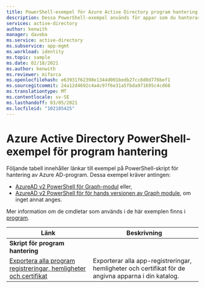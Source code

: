 ```yaml
---
title: PowerShell-exempel för Azure Active Directory program hantering
description: Dessa PowerShell-exempel används för appar som du hanterar i Azure Active Directory-klienten. Du kan använda dessa exempel skript för att hitta förfallo information om hemligheter och certifikat.
services: active-directory
author: kenwith
manager: daveba
ms.service: active-directory
ms.subservice: app-mgmt
ms.workload: identity
ms.topic: sample
ms.date: 02/18/2021
ms.author: kenwith
ms.reviewer: mifarca
ms.openlocfilehash: e63931f62398e1344d001bedb27cc8d0d776bef1
ms.sourcegitcommit: 24a12d4692c4a4c97f6e31a5fbda971695c4cd68
ms.translationtype: MT
ms.contentlocale: sv-SE
ms.lasthandoff: 03/05/2021
ms.locfileid: "102185425"
---
```

# <a name="azure-active-directory-powershell-examples-for-application-management"></a>Azure Active Directory PowerShell-exempel för program hantering

Följande tabell innehåller länkar till exempel på PowerShell-skript för hantering av Azure AD-program. Dessa exempel kräver antingen:
- [AzureAD v2 PowerShell för Graph-modul](/powershell/azure/active-directory/install-adv2) eller,
- [AzureAD v2 PowerShell för för hands versionen av Graph module](/powershell/azure/active-directory/install-adv2?view=azureadps-2.0-preview&preserve-view=true), om inget annat anges.

Mer information om de cmdletar som används i de här exemplen finns i [program](/powershell/module/azuread/?view=azureadps-2.0#applications&preserve-view=true).

| Länk | Beskrivning |
|---|---|
|**Skript för program hantering**||
| [Exportera alla program registreringar, hemligheter och certifikat](scripts/powershell-export-all-app-registrations-secrets-and-certs.md) | Exporterar alla app-registreringar, hemligheter och certifikat för de angivna apparna i din katalog. |
